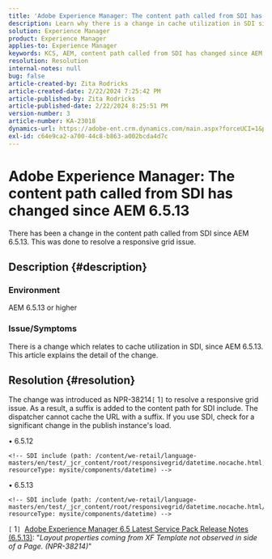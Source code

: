 ```yaml
---
title: 'Adobe Experience Manager: The content path called from SDI has changed since AEM 6.5.13'
description: Learn why there is a change in cache utilization in SDI since AEM 6.5.13.
solution: Experience Manager
product: Experience Manager
applies-to: Experience Manager
keywords: KCS, AEM, content path called from SDI has changed since AEM 6.5.13
resolution: Resolution
internal-notes: null
bug: false
article-created-by: Zita Rodricks
article-created-date: 2/22/2024 7:25:42 PM
article-published-by: Zita Rodricks
article-published-date: 2/22/2024 8:25:51 PM
version-number: 3
article-number: KA-23018
dynamics-url: https://adobe-ent.crm.dynamics.com/main.aspx?forceUCI=1&pagetype=entityrecord&etn=knowledgearticle&id=64c15a26-b8d1-ee11-9079-6045bd0061cb
exl-id: c64e9ca2-a700-44c8-b863-a002bcda4d7c
---
```

# Adobe Experience Manager: The content path called from SDI has changed since AEM 6.5.13


There has been a change in the content path called from SDI since AEM 6.5.13. This was done to resolve a responsive grid issue.

## Description {#description}


### <b>Environment</b>

AEM 6.5.13 or higher

### Issue/Symptoms

There is a change which relates to cache utilization in SDI, since AEM 6.5.13. This article explains the detail of the change.


## Resolution {#resolution}


The change was introduced as NPR-38214`[` 1`]`  to resolve a responsive grid issue. As a result, a suffix is added to the content path for SDI include. The dispatcher cannot cache the URL with a suffix. If you use SDI, check for a significant change in the publish instance's load.

• 6.5.12




```
<!-- SDI include (path: /content/we-retail/language-masters/en/test/_jcr_content/root/responsivegrid/datetime.nocache.html, resourceType: mysite/components/datetime) -->
```




• 6.5.13




```
<!-- SDI include (path: /content/we-retail/language-masters/en/test/_jcr_content/root/responsivegrid/datetime.nocache.html/mysite/components/datetime, resourceType: mysite/components/datetime) -->
```




`[` 1`]`  [Adobe Experience Manager 6.5 Latest Service Pack Release Notes (6.5.13)](https://experienceleague.adobe.com/docs/experience-manager-65/content/release-notes/service-pack/6-5-13.html): "*Layout properties coming from XF Template not observed in side of a Page. (NPR-38214)*"
